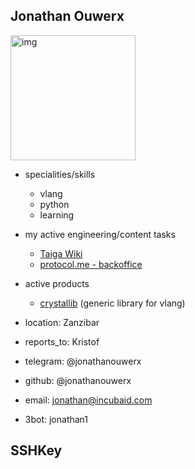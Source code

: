 ## Jonathan Ouwerx


<img src="img/jonathanouwerx.jpg" alt="img" width=200px />

- specialities/skills
  - vlang
  - python
  - learning
- my active engineering/content tasks
  - [Taiga Wiki](https://github.com/freeflowuniverse/taiga_play)
  - [protocol.me - backoffice](https://github.com/freeflowuniverse/protocolme)
- active products
  - [crystallib](https://github.com/freeflowuniverse/crystallib) (generic library for vlang)
- location: Zanzibar
- reports_to: Kristof

- telegram: @jonathanouwerx
- github: @jonathanouwerx
- email: jonathan@incubaid.com
- 3bot: jonathan1

## SSHKey

```bash
```
